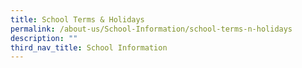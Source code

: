 ```yaml
---
title: School Terms & Holidays
permalink: /about-us/School-Information/school-terms-n-holidays
description: ""
third_nav_title: School Information
---
```

